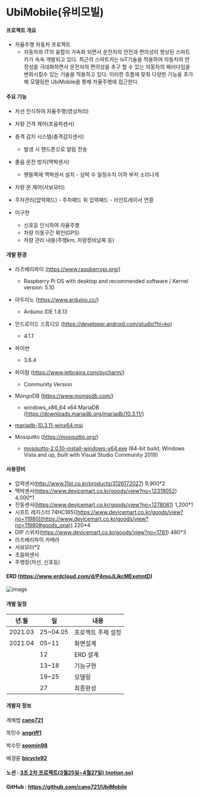 # UbiMobile(유비모빌)

#### 프로젝트 개요

- 자율주행 자동차 프로젝트
  - 자동차와 IT의 융합이 가속화 되면서 운전자의 안전과 편의성이 향상된 스마트카가 속속 개발되고 있다. 최근의 스마트카는 IoT기술을 적용하여 자동차의 안정성을 극대화하면서 운전자의 편의성을 추구 할 수 있는 자동차의 패러다임을 변화시킬수 있는 기술을 적용하고 있다. 이러한 흐름에 맞춰 다양한 기능을 추가해 모델링한 UbiMobile을 통해 자율주행에 접근한다.



#### 주요 기능

- 차선 인식하여 자율주행(영상처리)

- 차량 간격 제어(초음파센서)

- 충격 감지 시스템(충격감지센서)

  - 발생 시 핸드폰으로 알림 전송

- 졸음 운전 방지(맥박센서)

  - 핸들쪽에 맥박센서 설치 - 심박 수 일정수치 이하 부저 소리나게

- 차량 문 제어(서보모터)

- 주차관리(압력패드) - 주차패드 위 압력패드 - 라인트레이서 연결

  

- 미구현 

  - 신호등 인식하여 자율주행
  - 차량 이동구간 확인(GPS)
  - 차량 관리 내용(주행km, 차량정비날짜 등)



#### 개발 환경

- 라즈베리파이 (https://www.raspberrypi.org/)
  - Raspberry Pi OS with desktop and recommended software / Kernel version: 5.10
- 아두이노 (https://www.arduino.cc/)
  - Arduino IDE 1.8.13
- 안드로이드 스튜디오 (https://developer.android.com/studio?hl=ko)
  - 4.1.1

- 파이썬
  - 3.6.4

- 파이참 (https://www.jetbrains.com/pycharm/)
  - Community Version
- MongoDB (https://www.mongodb.com/)
  - windows_x86_64 x64
MariaDB (https://downloads.mariadb.org/mariadb/10.3.11/)
- [mariadb-10.3.11-winx64.msi](https://downloads.mariadb.org/interstitial/mariadb-10.3.11/winx64-packages/mariadb-10.3.11-winx64.msi/from/https%3A//archive.mariadb.org/) 
- Mosquitto (https://mosquitto.org/)
  - [mosquitto-2.0.10-install-windows-x64.exe](https://mosquitto.org/files/binary/win64/mosquitto-2.0.10-install-windows-x64.exe) (64-bit build, Windows Vista and up, built with Visual Studio Community 2019)



#### 사용장비

- 압력센서(http://www.11st.co.kr/products/3126172027) 9,900*2
- 맥박센서(https://www.devicemart.co.kr/goods/view?no=12319052) 4,000*1
- 진동센서(https://www.devicemart.co.kr/goods/view?no=1278061) 1,200*1
- 시프트 레지스터 74HC165([https://www.devicemart.co.kr/goods/view?no=11980](https://www.devicemart.co.kr/goods/view?no=11980#goods_qna)) 220*4
- DIP 스위치(https://www.devicemart.co.kr/goods/view?no=1781) 480*3
- 라즈베리파이 카메라
- 서보모터*2
- 초음파센서
- 주행장(차선, 신호등)



#### ERD (https://www.erdcloud.com/d/P4moJLikcMExetmtD)
![image](https://user-images.githubusercontent.com/77091144/116164023-ee699680-a733-11eb-8cc7-594c83829af3.png)





#### 개발 일정

| 년.월   | 일       | 내용               |
| ------- | -------- | ------------------ |
| 2021.03 | 25~04.05 | 프로젝트 주제 설정 |
| 2021.04 | 05~11    | 화면설계           |
|         | 12       | ERD 설계           |
|         | 13~18    | 기능구현           |
|         | 19~25    | 모델링             |
|         | 27       | 최종완성           |



#### 개발자 정보

계해범 [**cano721**](https://github.com/cano721)

목민수 [**angriff1**](https://github.com/angriff1)

박수민 [**soomin98**](https://github.com/soomin98)

배경륜 [**bicycle92**](https://github.com/bicycle92)



#### 노션 : [3조 2차 프로젝트(3월25일~4월27일) (notion.so)](https://www.notion.so/3-2-3-25-4-27-4da63a880d24465ab0edf36432a2017a)

#### GitHub : https://github.com/cano721/UbiMobile


